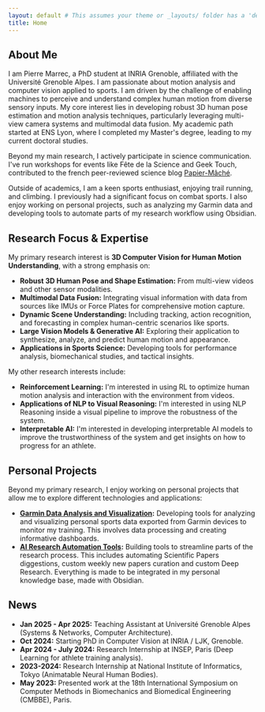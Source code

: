```yaml
---
layout: default # This assumes your theme or _layouts/ folder has a 'default.html'
title: Home
---
```

<!-- 
<div style="display: flex; align-items: flex-start;">
  <div style="flex: 3; padding-right: 20px;">
    <h1>Pierre Marrec</h1>
    <p>PhD Student in Computer Vision</p>
    <p>INRIA & Université Grenoble Alpes | Grenoble, France</p>
    <p>
      <a href="mailto:{{ site.email }}">[Email]</a> | 
      <a href="https://github.com/{{ site.github_username }}" target="_blank">[GitHub]</a> | 
      <a href="https://www.linkedin.com/in/{{ site.linkedin_profile }}" target="_blank">[LinkedIn]</a> |
      <a href="https://scholar.google.com/citations?user={{ site.google_scholar_id }}" target="_blank">[Google Scholar]</a> |
      <a href="{{ site.header_pages | where: 'name', 'assets/CV_en.pdf' | first.path | default: 'assets/CV_en.pdf'}}" target="_blank">[CV]</a>
    </p>
  </div>
  <div style="flex: 1;">
    <img src="assets/photo.png" alt="Pierre Marrec" style="width: 180px; border-radius: 10%; margin-top: 10px;"/>

  </div>
</div> -->


## About Me

I am Pierre Marrec, a PhD student at INRIA Grenoble, affiliated with the Université Grenoble Alpes. I am passionate about motion analysis and computer vision applied to sports. I am driven by the challenge of enabling machines to perceive and understand complex human motion from diverse sensory inputs. My core interest lies in developing robust 3D human pose estimation and motion analysis techniques, particularly leveraging multi-view camera systems and multimodal data fusion.
My academic path started at ENS Lyon, where I completed my Master's degree, leading to my current doctoral studies.

Beyond my main research, I actively participate in science communication. I've run workshops for events like Fête de la Science and Geek Touch, contributed to the french peer-reviewed science blog [Papier-Mâché](https://papiermachesciences.org/).

Outside of academics, I am a keen sports enthusiast, enjoying trail running, and climbing. I previously had a significant focus on combat sports. I also enjoy working on personal projects, such as analyzing my Garmin data and developing tools to automate parts of my research workflow using Obsidian.

## Research Focus & Expertise

My primary research interest is **3D Computer Vision for Human Motion Understanding**, with a strong emphasis on:
*   **Robust 3D Human Pose and Shape Estimation:** From multi-view videos and other sensor modalities.
*   **Multimodal Data Fusion:** Integrating visual information with data from sources like IMUs or Force Plates for comprehensive motion capture.
*   **Dynamic Scene Understanding:** Including tracking, action recognition, and forecasting in complex human-centric scenarios like sports.
*   **Large Vision Models & Generative AI:** Exploring their application to synthesize, analyze, and predict human motion and appearance.
*   **Applications in Sports Science:** Developing tools for performance analysis, biomechanical studies, and tactical insights.

My other research interests include:
*   **Reinforcement Learning:** I'm interested in using RL to optimize human motion analysis and interaction with the environment from videos.
*   **Applications of NLP to Visual Reasoning:** I'm interested in using NLP Reasoning inside a visual pipeline to improve the robustness of the system.
*   **Interpretable AI:** I'm interested in developing interpretable AI models to improve the trustworthiness of the system and get insights on how to progress for an athlete.

## Personal Projects

Beyond my primary research, I enjoy working on personal projects that allow me to explore different technologies and applications:

*   **[Garmin Data Analysis and Visualization](https://github.com/piromagnus/garminDataAnalysis):** Developing tools for analyzing and visualizing personal sports data exported from Garmin devices to monitor my training. This involves data processing and creating informative dashboards.
*   **[AI Research Automation Tools](https://github.com/piromagnus/researchNautomation):** Building tools to streamline parts of the research process. This includes automating Scientific Papers diggestions, custom weekly new papers curation and custom Deep Research. Everything is made to be integrated in my personal knowledge base, made with Obsidian.


## News
*   **Jan 2025 - Apr 2025:** Teaching Assistant at Université Grenoble Alpes (Systems & Networks, Computer Architecture).
*   **Oct 2024:** Starting PhD in Computer Vision at INRIA / LJK, Grenoble.
*   **Apr 2024 - July 2024:** Research Internship at INSEP, Paris (Deep Learning for athlete training analysis).
*   **2023-2024:** Research Internship at National Institute of Informatics, Tokyo (Animatable Neural Human Bodies).
*   **May 2023:** Presented work at the 18th International Symposium on Computer Methods in Biomechanics and Biomedical Engineering (CMBBE), Paris.
